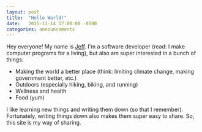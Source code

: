 ```yaml
---
layout: post
title:  "Hello World!"
date:   2015-11-14 17:00:00 -0500
categories: announcements
---
```


Hey everyone! My name is [Jeff](http://jeffmaher.me). I'm a software developer (read: I make computer programs for a living), but also am super interested in a bunch of things:

- Making the world a better place (think: limiting climate change, making government better, etc.)
- Outdoors (especially hiking, biking, and running)
- Wellness and health
- Food (yum)

I like learning new things and writing them down (so that I remember). Fortunately, writing things down also makes them super easy to share. So, this site is my way of sharing.

